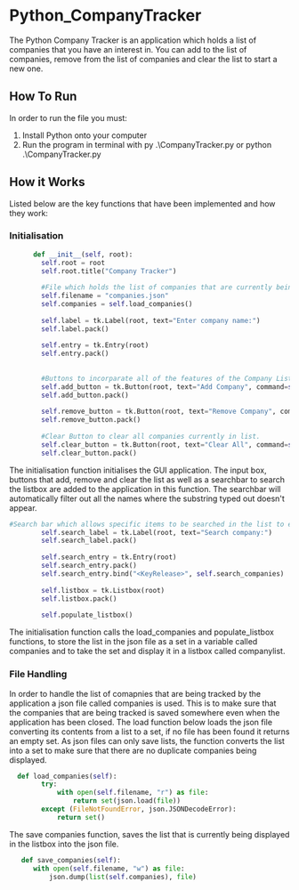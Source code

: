 # Python_CompanyTracker
The Python Company Tracker is an application which holds a list of companies that you have an interest in. You can add to the list of companies, remove from the list of companies and clear the list to start a new one. 

## How To Run
In order to run the file you must:
  1. Install Python onto your computer
  2. Run the program in terminal with py .\CompanyTracker.py or python .\CompanyTracker.py

## How it Works
Listed below are the key functions that have been implemented and how they work:
### Initialisation
```python
      def __init__(self, root):
        self.root = root
        self.root.title("Company Tracker")
        
        #File which holds the list of companies that are currently being tracked.
        self.filename = "companies.json"
        self.companies = self.load_companies()
        
        self.label = tk.Label(root, text="Enter company name:")
        self.label.pack()
        
        self.entry = tk.Entry(root)
        self.entry.pack()
        
        
        #Buttons to incorparate all of the features of the Company List Tracker.
        self.add_button = tk.Button(root, text="Add Company", command=self.add_company)
        self.add_button.pack()
        
        self.remove_button = tk.Button(root, text="Remove Company", command=self.remove_company)
        self.remove_button.pack()
        
        #Clear Button to clear all companies currently in list.
        self.clear_button = tk.Button(root, text="Clear All", command=self.clear_companies)
        self.clear_button.pack()
```
  The initialisation function initialises the GUI application. The input box, buttons that add, remove and clear the list as well as a searchbar to search the listbox are added to the application in this function. The searchbar will automatically filter out all the names where the substring typed out doesn't appear.
```python
#Search bar which allows specific items to be searched in the list to easily delete.
        self.search_label = tk.Label(root, text="Search company:")
        self.search_label.pack()
        
        self.search_entry = tk.Entry(root)
        self.search_entry.pack()
        self.search_entry.bind("<KeyRelease>", self.search_companies)
        
        self.listbox = tk.Listbox(root)
        self.listbox.pack()
        
        self.populate_listbox()
```
The initialisation function calls the load_companies and populate_listbox functions, to store the list in the json file as a set in a variable called companies and to take the set and display it in a listbox called companylist. 

### File Handling
  In order to handle the list of comapnies that are being tracked by the application a json file called companies is used. This is to make sure that the companies that are being tracked is saved somewhere even when the application has been closed. The load function below loads the json file converting its contents from a list to a set, if no file has been found it returns an empty set. As json files can only save lists, the function converts the list into a set to make sure that there are no duplicate companies being displayed.
```python
  def load_companies(self):
        try:
            with open(self.filename, "r") as file:
                return set(json.load(file))
        except (FileNotFoundError, json.JSONDecodeError):
            return set()
```
  The save companies function, saves the list that is currently being displayed in the listbox into the json file.
  ```python
     def save_companies(self):
        with open(self.filename, "w") as file:
            json.dump(list(self.companies), file)
  ```
  








